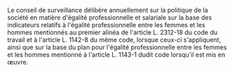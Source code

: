 Le conseil de surveillance délibère annuellement sur la politique de la société en matière d'égalité professionnelle et salariale sur la base des indicateurs relatifs à l'égalité professionnelle entre les femmes et les hommes mentionnés au premier alinéa de l'article L. 2312-18 du code du travail et à l'article L. 1142-8 du même code, lorsque ceux-ci s'appliquent, ainsi que sur la base du plan pour l'égalité professionnelle entre les femmes et les hommes mentionné à l'article L. 1143-1 dudit code lorsqu'il est mis en œuvre.

